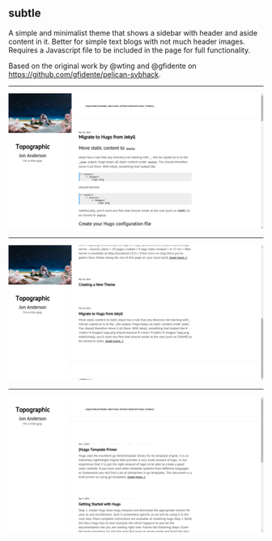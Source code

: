 ## subtle

A simple and minimalist theme that shows a sidebar with header and aside content in it. Better for simple text blogs with not much header images.
Requires a Javascript file to be included in the page for full functionality.

Based on the original work by @wting and @gfidente on https://github.com/gfidente/pelican-svbhack.

---

![](screenshots/subtle-1.png)

---

![](screenshots/subtle-2.png)

---

![](screenshots/subtle-3.png)
